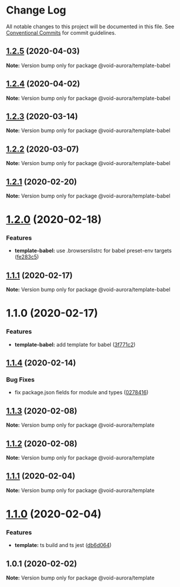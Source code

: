 # Change Log

All notable changes to this project will be documented in this file.
See [Conventional Commits](https://conventionalcommits.org) for commit guidelines.

## [1.2.5](https://github.com/void-aurora/toolkit/compare/@void-aurora/template-babel@1.2.4...@void-aurora/template-babel@1.2.5) (2020-04-03)

**Note:** Version bump only for package @void-aurora/template-babel

## [1.2.4](https://github.com/void-aurora/toolkit/compare/@void-aurora/template-babel@1.2.3...@void-aurora/template-babel@1.2.4) (2020-04-02)

**Note:** Version bump only for package @void-aurora/template-babel

## [1.2.3](https://github.com/void-aurora/toolkit/compare/@void-aurora/template-babel@1.2.2...@void-aurora/template-babel@1.2.3) (2020-03-14)

**Note:** Version bump only for package @void-aurora/template-babel

## [1.2.2](https://github.com/void-aurora/toolkit/compare/@void-aurora/template-babel@1.2.1...@void-aurora/template-babel@1.2.2) (2020-03-07)

**Note:** Version bump only for package @void-aurora/template-babel

## [1.2.1](https://github.com/void-aurora/toolkit/compare/@void-aurora/template-babel@1.2.0...@void-aurora/template-babel@1.2.1) (2020-02-20)

**Note:** Version bump only for package @void-aurora/template-babel

# [1.2.0](https://github.com/void-aurora/toolkit/compare/@void-aurora/template-babel@1.1.1...@void-aurora/template-babel@1.2.0) (2020-02-18)

### Features

- **template-babel:** use .browserslistrc for babel preset-env targets ([fe283c5](https://github.com/void-aurora/toolkit/commit/fe283c544c17191dce97fbe7eba3c58cd8681a34))

## [1.1.1](https://github.com/void-aurora/toolkit/compare/@void-aurora/template-babel@1.1.0...@void-aurora/template-babel@1.1.1) (2020-02-17)

**Note:** Version bump only for package @void-aurora/template-babel

# 1.1.0 (2020-02-17)

### Features

- **template-babel:** add template for babel ([3f771c2](https://github.com/void-aurora/toolkit/commit/3f771c26e3bb0fa32669b5b225b79a9936227296))

## [1.1.4](https://github.com/void-aurora/toolkit/compare/@void-aurora/template@1.1.3...@void-aurora/template@1.1.4) (2020-02-14)

### Bug Fixes

- fix package.json fields for module and types ([0278416](https://github.com/void-aurora/toolkit/commit/02784161794e8a12a22209fdd0f15e674fb85770))

## [1.1.3](https://github.com/void-aurora/toolkit/compare/@void-aurora/template@1.1.2...@void-aurora/template@1.1.3) (2020-02-08)

**Note:** Version bump only for package @void-aurora/template

## [1.1.2](https://github.com/void-aurora/toolkit/compare/@void-aurora/template@1.1.1...@void-aurora/template@1.1.2) (2020-02-08)

**Note:** Version bump only for package @void-aurora/template

## [1.1.1](https://github.com/void-aurora/toolkit/compare/@void-aurora/template@1.1.0...@void-aurora/template@1.1.1) (2020-02-04)

**Note:** Version bump only for package @void-aurora/template

# [1.1.0](https://github.com/void-aurora/toolkit/compare/@void-aurora/template@1.0.1...@void-aurora/template@1.1.0) (2020-02-04)

### Features

- **template:** ts build and ts jest ([db6d064](https://github.com/void-aurora/toolkit/commit/db6d064a1206623723c7d54f56fea003a42b5e76))

## 1.0.1 (2020-02-02)

**Note:** Version bump only for package @void-aurora/template
